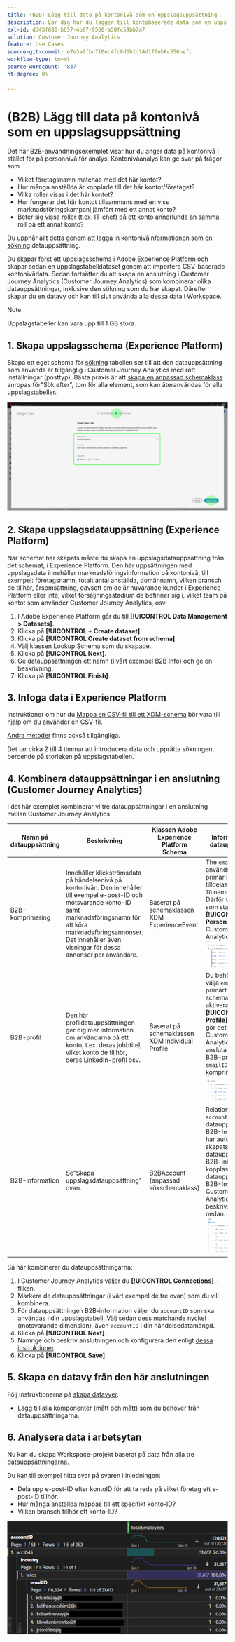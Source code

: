 ```yaml
---
title: (B2B) Lägg till data på kontonivå som en uppslagsuppsättning
description: Lär dig hur du lägger till kontobaserade data som en uppslagsdatauppsättning i Customer Journey Analytics
exl-id: d345f680-b657-4b87-9560-a50fc59bb7a7
solution: Customer Journey Analytics
feature: Use Cases
source-git-commit: e7e3affbc710ec4fc8d6b1d14d17feb8c556befc
workflow-type: tm+mt
source-wordcount: '837'
ht-degree: 0%

---
```


# (B2B) Lägg till data på kontonivå som en uppslagsuppsättning

Det här B2B-användningsexemplet visar hur du anger data på kontonivå i stället för på personnivå för analys. Kontonivåanalys kan ge svar på frågor som

* Vilket företagsnamn matchas med det här kontot?
* Hur många anställda är kopplade till det här kontot/företaget?
* Vilka roller visas i det här kontot?
* Hur fungerar det här kontot tillsammans med en viss marknadsföringskampanj jämfört med ett annat konto?
* Beter sig vissa roller (t.ex. IT-chef) på ett konto annorlunda än samma roll på ett annat konto?

Du uppnår allt detta genom att lägga in kontonivåinformationen som en [sökning](/help/getting-started/cja-glossary.md) datauppsättning.

Du skapar först ett uppslagsschema i Adobe Experience Platform och skapar sedan en uppslagstabelldataset genom att importera CSV-baserade kontonivådata. Sedan fortsätter du att skapa en anslutning i Customer Journey Analytics (Customer Journey Analytics) som kombinerar olika datauppsättningar, inklusive den sökning som du har skapat. Därefter skapar du en datavy och kan till slut använda alla dessa data i Workspace.

>[!NOTE]
>
>Uppslagstabeller kan vara upp till 1 GB stora.

## 1. Skapa uppslagsschema (Experience Platform)

Skapa ett eget schema för [sökning](/help/getting-started/cja-glossary.md) tabellen ser till att den datauppsättning som används är tillgänglig i Customer Journey Analytics med rätt inställningar (posttyp). Bästa praxis är att [skapa en anpassad schemaklass](https://experienceleague.adobe.com/docs/experience-platform/xdm/tutorials/create-schema-ui.html#create-new-class) anropas för&quot;Sök efter&quot;, tom för alla element, som kan återanvändas för alla uppslagstabeller.

![](../assets/create-new-class.png)

## 2. Skapa uppslagsdatauppsättning (Experience Platform)

När schemat har skapats måste du skapa en uppslagsdatauppsättning från det schemat, i Experience Platform. Den här uppsättningen med uppslagsdata innehåller marknadsföringsinformation på kontonivå, till exempel: företagsnamn, totalt antal anställda, domännamn, vilken bransch de tillhör, årsomsättning, oavsett om de är nuvarande kunder i Experience Platform eller inte, vilket försäljningsstadium de befinner sig i, vilket team på kontot som använder Customer Journey Analytics, osv.

1. I Adobe Experience Platform går du till **[!UICONTROL Data Management > Datasets]**.
1. Klicka på **[!UICONTROL + Create dataset]**.
1. Klicka på **[!UICONTROL Create dataset from schema]**.
1. Välj klassen Lookup Schema som du skapade.
1. Klicka på **[!UICONTROL Next]**.
1. Ge datauppsättningen ett namn (i vårt exempel B2B Info) och ge en beskrivning.
1. Klicka på **[!UICONTROL Finish]**.

## 3. Infoga data i Experience Platform

Instruktioner om hur du [Mappa en CSV-fil till ett XDM-schema](https://experienceleague.adobe.com/docs/experience-platform/ingestion/tutorials/map-a-csv-file.html) bör vara till hjälp om du använder en CSV-fil.

[Andra metoder](https://experienceleague.adobe.com/docs/experience-platform/ingestion/home.html) finns också tillgängliga.

Det tar cirka 2 till 4 timmar att introducera data och upprätta sökningen, beroende på storleken på uppslagstabellen.

## 4. Kombinera datauppsättningar i en anslutning (Customer Journey Analytics)

I det här exemplet kombinerar vi tre datauppsättningar i en anslutning mellan Customer Journey Analytics:

| Namn på datauppsättning | Beskrivning | Klassen Adobe Experience Platform Schema | Information om datauppsättning |
| --- | --- | --- | --- |
| B2B-komprimering | Innehåller klickströmsdata på händelsenivå på kontonivån. Den innehåller till exempel e-post-ID och motsvarande konto-ID samt marknadsföringsnamn för att köra marknadsföringsannonser. Det innehåller även visningar för dessa annonser per användare. | Baserat på schemaklassen XDM ExperienceEvent | The `emailID` används som primär identitet och tilldelas en `Customer ID` namnutrymme. Därför visas den som standard **[!UICONTROL Person ID]** i Customer Journey Analytics. ![Impressions](../assets/impressions-mixins.png) |
| B2B-profil | Den här profildatauppsättningen ger dig mer information om användarna på ett konto, t.ex. deras jobbtitel, vilket konto de tillhör, deras LinkedIn-profil osv. | Baserat på schemaklassen XDM Individual Profile | Du behöver inte välja `emailID` som primärt ID i det här schemat. Se till att aktivera **[!UICONTROL Profile]**; Om du inte gör det kan Customer Journey Analytics inte ansluta `emailID` i B2B-profil med `emailID` i B2B-komprimeringsdata. ![Profil](../assets/profile-mixins.png) |
| B2B-information | Se&quot;Skapa uppslagsdatauppsättning&quot; ovan. | B2BAccount (anpassad sökschemaklass) | Relationen mellan `accountID` och datauppsättningen B2B-Impressions har automatiskt skapats genom att datauppsättningen B2B-information kopplas till datauppsättningen B2B-Impression i Customer Journey Analytics, vilket beskrivs i stegen nedan. ![Sök](../assets/lookup-mixins.png) |

Så här kombinerar du datauppsättningarna:

1. I Customer Journey Analytics väljer du **[!UICONTROL Connections]** -fliken.
1. Markera de datauppsättningar (i vårt exempel de tre ovan) som du vill kombinera.
1. För datauppsättningen B2B-information väljer du `accountID` som ska användas i din uppslagstabell. Välj sedan dess matchande nyckel (motsvarande dimension), även `accountID` i din händelsedatamängd.
1. Klicka på **[!UICONTROL Next]**.
1. Namnge och beskriv anslutningen och konfigurera den enligt [dessa instruktioner](/help/connections/create-connection.md).
1. Klicka på **[!UICONTROL Save]**.

## 5. Skapa en datavy från den här anslutningen

Följ instruktionerna på [skapa datavyer](/help/data-views/create-dataview.md).

* Lägg till alla komponenter (mått och mått) som du behöver från datauppsättningarna.

## 6. Analysera data i arbetsytan

Nu kan du skapa Workspace-projekt baserat på data från alla tre datauppsättningarna.

Du kan till exempel hitta svar på svaren i inledningen:

* Dela upp e-post-ID efter kontoID för att ta reda på vilket företag ett e-post-ID tillhör.
* Hur många anställda mappas till ett specifikt konto-ID?
* Vilken bransch tillhör ett konto-ID?

![project-lookup2](assets/analyze.png)
